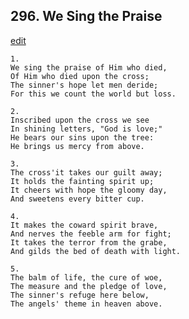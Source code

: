 
## 296.  We Sing the Praise
[edit](https://docs.google.com/document/d/1wEhSmE2KvjTYfar-QUFEoeNrKEved0zU/edit?mode=html)



    1.
    We sing the praise of Him who died, 
    Of Him who died upon the cross; 
    The sinner's hope let men deride; 
    For this we count the world but loss. 

    2.
    Inscribed upon the cross we see 
    In shining letters, "God is love;" 
    He bears our sins upon the tree: 
    He brings us mercy from above. 

    3.
    The cross'it takes our guilt away; 
    It holds the fainting spirit up; 
    It cheers with hope the gloomy day, 
    And sweetens every bitter cup. 

    4.
    It makes the coward spirit brave, 
    And nerves the feeble arm for fight; 
    It takes the terror from the grabe, 
    And gilds the bed of death with light. 

    5.
    The balm of life, the cure of woe, 
    The measure and the pledge of love, 
    The sinner's refuge here below, 
    The angels' theme in heaven above.
